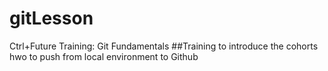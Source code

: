 # gitLesson
Ctrl+Future Training: Git Fundamentals
##Training to introduce the cohorts hwo to push from local environment to Github
